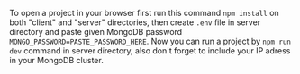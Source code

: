 To open a project in your browser first run this command `npm install` on both "client" and "server" directories, then create `.env` file in server directory and paste given MongoDB password `MONGO_PASSWORD=PASTE_PASSWORD_HERE`. Now you can run a project by `npm run dev` command in server directory, also don't forget to include your IP adress in your MongoDB cluster.
